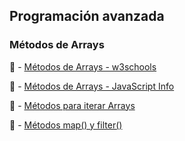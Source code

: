 ## Programación avanzada

### Métodos de Arrays

:scroll: - [Métodos de Arrays - w3schools](https://www.w3schools.com/js/js_array_methods.asp)

:scroll: - [Métodos de Arrays - JavaScript Info](https://javascript.info/array-methods)

:scroll: - [Métodos para iterar Arrays](https://www.w3schools.com/js/js_array_iteration.asp)

:scroll: - [Métodos map() y filter()](https://javascript.info/array-methods#filter)


